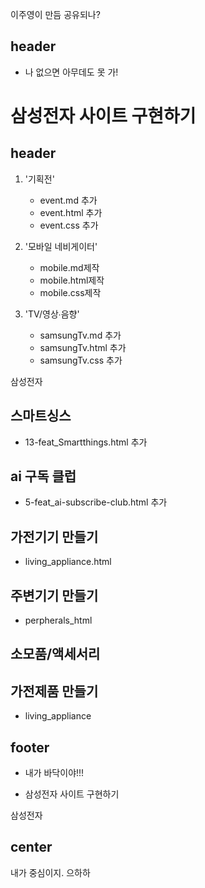 


이주영이 만듬 공유되나?


## header

- 나 없으면 아무데도 못 가!


# 삼성전자 사이트 구현하기

## header

1. '기획전'
   - event.md 추가
   - event.html 추가
   - event.css 추가
2. '모바일 네비게이터'
   - mobile.md제작
   - mobile.html제작
   - mobile.css제작

3. 'TV/영상∙음향'
   - samsungTv.md 추가
   - samsungTv.html 추가
   - samsungTv.css 추가


삼성전자

## 스마트싱스

- 13-feat_Smartthings.html 추가

## ai 구독 클럽

- 5-feat_ai-subscribe-club.html 추가

## 가전기기 만들기
- living_appliance.html

## 주변기기 만들기
- perpherals_html

## 소모품/액세서리


## 가전제품 만들기
 - living_appliance 


## footer

- 내가 바닥이야!!!

- 삼성전자 사이트 구현하기




삼성전자


## center

내가 중심이지. 으하하

